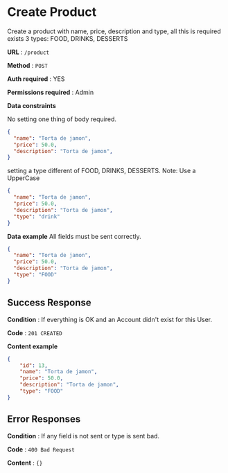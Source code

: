 # Create Product

Create a product with name, price, description and type, all this is required
exists 3 types: FOOD, DRINKS, DESSERTS

**URL** : `/product`

**Method** : `POST`

**Auth required** : YES

**Permissions required** : Admin

**Data constraints**

No setting one thing of body required.

```json
{
  "name": "Torta de jamon",
  "price": 50.0,
  "description": "Torta de jamon",
}
```

setting a type different of FOOD, DRINKS, DESSERTS.
Note: Use a UpperCase

```json
{
  "name": "Torta de jamon",
  "price": 50.0,
  "description": "Torta de jamon",
  "type": "drink"
}
```

**Data example** All fields must be sent correctly.

```json
{
  "name": "Torta de jamon",
  "price": 50.0,
  "description": "Torta de jamon",
  "type": "FOOD"
}
```

## Success Response

**Condition** : If everything is OK and an Account didn't exist for this User.

**Code** : `201 CREATED`

**Content example**

```json
{
	"id": 13,
	"name": "Torta de jamon",
	"price": 50.0,
	"description": "Torta de jamon",
	"type": "FOOD"
}
```

## Error Responses

**Condition** : If any field is not sent or type is sent bad.

**Code** : `400 Bad Request`

**Content** : `{}`
